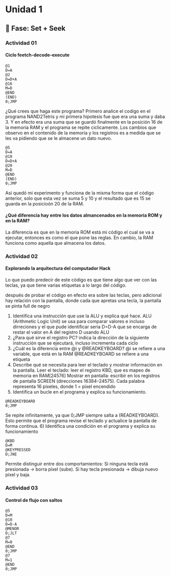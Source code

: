 # Unidad 1

## 🔎 Fase: Set + Seek

### Actividad 01

#### Ciclo feetch-decode-execute 
```
@1
D=A
@2
D=D+A
@16
M=D
@END
(END)
0;JMP
```
¿Qué crees que haga este programa?
Primero analice el codigo en el programa NAND2Tetris y mi primera hipotesis fue que era una suma y daba 3. Y en efecto era una suma que se guardó finalmente en la posición 16 de la memoria RAM y el programa se repite ciclicamente. Los cambios que observo en el contenido de la memoria y los registros es a medida que se les va pidiendo que se le almacene un dato nuevo.

```
@5
D=A
@10
D=D+A
@20
M=D
@END
(END)
0;JMP
```
Así quedó mi experimento y funciona de la misma forma que el código anterior, solo que esta vez se suma 5 y 10 y el resultado que es 15 se guarda en la posicioón 20 de la RAM.

#### ¿Qué diferencia hay entre los datos almancenados en la memoria ROM y en la RAM?
La diferencia es que en la memoria ROM está mi código el cual se va a ejecutar, entonces es como el que pone las reglas. En cambio, la RAM funciona como aquella que almacena los datos.

### Actividad 02

#### Explorando la arquitectura del computador Hack

Lo que puedo predecir de este código es que tiene algo que ver con las teclas, ya que tiene varias etiquetas a lo largo del código.

después de probar el código en efecto era sobre las teclas, pero adicional hay relación con la pantalla, donde cada que apretas una tecla, la pantalla se pinta full de negro

1) Identifica una instrucción que use la ALU y explica qué hace.
ALU (Arithmetic Logic Unit) se usa para comparar valores e incluso dirreciones y el que pude identificar seria D=D-A que se encarga de restar el valor en A del registro D usando ALU
2) ¿Para qué sirve el registro PC?
indica la dirección de la siguiente instrucción que se ejecutará, incluso incrementa cada ciclo
3) ¿Cuál es la diferencia entre @i y @READKEYBOARD?
@i  se refiere a una variable, que está en la RAM
@READKEYBOARD  se refiere a una etiqueta
4) Describe qué se necesita para leer el teclado y mostrar información en la pantalla.
Leer el teclado: leer el registro KBD, que es mapeo de memoria en RAM[24576]
Mostrar en pantalla: escribir en los registros de pantalla SCREEN (direcciones 16384–24575). Cada palabra representa 16 píxeles, donde 1 = píxel encendido
5) Identifica un bucle en el programa y explica su funcionamiento.
```
@READKEYBOARD
0;JMP
```
Se repite infinitamente, ya que 0;JMP siempre salta a (READKEYBOARD).
Esto permite que el programa revise el teclado y actualice la pantalla de forma continua.
6) Identifica una condición en el programa y explica su funcionamiento
```
@KBD
D=M
@KEYPRESSED
D;JNE
```
Permite distinguir entre dos comportamientos:
Si ninguna tecla está presionada → borra píxel (sube).
Si hay tecla presionada → dibuja nuevo píxel y baja.

### Actividad 03

#### Control de flujo con saltos
```
@5
D=M
@10
D=D-A
@MENOR
D;JLT
@7
M=0
@END
0;JMP
@7
M=1
@END
0;JMP
